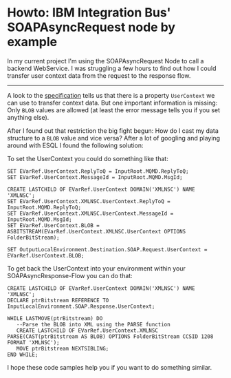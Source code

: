 # Howto: IBM Integration Bus' SOAPAsyncRequest node by example

In my current project I'm using the SOAPAsyncRequest Node to call a backend WebService. I was struggling a few hours to find out how I could transfer user context data from the request to the response flow.

---

A look to the [specification](http://www-01.ibm.com/support/knowledgecenter/SSMKHH_9.0.0/com.ibm.etools.mft.doc/ac56202_.htm) tells us that there is a property `UserContext` we can use to transfer context data. But one important information is missing: Only `BLOB` values are allowed (at least the error message tells you if you set anything else).

After I found out that restriction the big fight begun: How do I cast my data structure to a `BLOB` value and vice versa? After a lot of googling and playing around with ESQL I found the following solution:

To set the UserContext you could do something like that:

```prettyprint lang-sql
SET EVarRef.UserContext.ReplyToQ = InputRoot.MQMD.ReplyToQ;
SET EVarRef.UserContext.MessageId = InputRoot.MQMD.MsgId;

CREATE LASTCHILD OF EVarRef.UserContext DOMAIN('XMLNSC') NAME 'XMLNSC';
SET EVarRef.UserContext.XMLNSC.UserContext.ReplyToQ = InputRoot.MQMD.ReplyToQ;
SET EVarRef.UserContext.XMLNSC.UserContext.MessageId = InputRoot.MQMD.MsgId;
SET EVarRef.UserContext.BLOB = ASBITSTREAM(EVarRef.UserContext.XMLNSC.UserContext OPTIONS FolderBitStream);

SET OutputLocalEnvironment.Destination.SOAP.Request.UserContext = EVarRef.UserContext.BLOB;
```

To get back the UserContext into your environment within your SOAPAsyncResponse-Flow you can do that:

```prettyprint lang-sql
CREATE LASTCHILD OF EVarRef.UserContext DOMAIN('XMLNSC') NAME 'XMLNSC';
DECLARE ptrBitstream REFERENCE TO InputLocalEnvironment.SOAP.Response.UserContext;

WHILE LASTMOVE(ptrBitstream) DO
   --Parse the BLOB into XML using the PARSE function
   CREATE LASTCHILD OF EVarRef.UserContext.XMLNSC PARSE(CAST(ptrBitstream AS BLOB) OPTIONS FolderBitStream CCSID 1208 FORMAT 'XMLNSC');
   MOVE ptrBitstream NEXTSIBLING;
END WHILE;
```

I hope these code samples help you if you want to do something similar.
